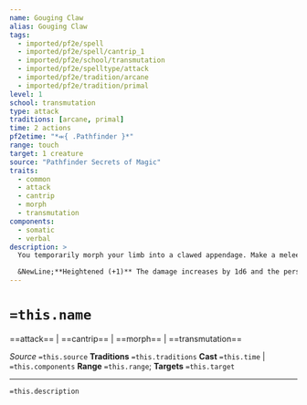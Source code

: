 ```yaml
---
name: Gouging Claw
alias: Gouging Claw
tags:
  - imported/pf2e/spell
  - imported/pf2e/spell/cantrip_1
  - imported/pf2e/school/transmutation
  - imported/pf2e/spelltype/attack
  - imported/pf2e/tradition/arcane
  - imported/pf2e/tradition/primal
level: 1
school: transmutation
type: attack
traditions: [arcane, primal]
time: 2 actions
pf2etime: "*⬺{ .Pathfinder }*"
range: touch
target: 1 creature
source: "Pathfinder Secrets of Magic"
traits:
  - common
  - attack
  - cantrip
  - morph
  - transmutation
components:
  - somatic
  - verbal
description: >
  You temporarily morph your limb into a clawed appendage. Make a melee spell attack roll against your target's AC. If you hit, you deal your choice of slashing or piercing damage equal to 1d6 plus your spellcasting ability modifier. On a critical success, you deal double damage plus 1d4 persistent Bleed damage.

  &NewLine;**Heightened (+1)** The damage increases by 1d6 and the persistent bleed damage on a critical increases by 1d4.
---
```

# `=this.name`
==attack== | ==cantrip== | ==morph== | ==transmutation==

*Source* `=this.source`
**Traditions** `=this.traditions`
**Cast** `=this.time` | `=this.components`
**Range** `=this.range`; **Targets** `=this.target`


***
`=this.description`